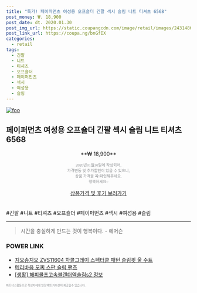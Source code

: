 ```yaml
--- 
title: "특가! 페이퍼먼츠 여성용 오프숄더 긴팔 섹시 슬림 니트 티셔츠 6568" 
post_money: ₩. 18,900 
post_date: dt. 2020.01.30 
post_img_url: https://static.coupangcdn.com/image/retail/images/2431486128934-867a186d-f344-463f-ab68-aab7ae4a24c6.jpg 
post_link_url: https://coupa.ng/bnGfIX 
categories: 
  - retail 
tags: 
  - 긴팔 
  - 니트 
  - 티셔츠 
  - 오프숄더 
  - 페이퍼먼츠 
  - 섹시 
  - 여성용 
  - 슬림 
--- 
```

[![foo](https://static.coupangcdn.com/image/retail/images/2431486128934-867a186d-f344-463f-ab68-aab7ae4a24c6.jpg)](https://coupa.ng/bnGfIX) 

## 페이퍼먼츠 여성용 오프숄더 긴팔 섹시 슬림 니트 티셔츠 6568 
<p style="text-align: center;">**₩ 18,900**</p> 
<p style="text-align: center;"><span style="color: #898c8f; font-family: Georgia,Times,serif; font-size: 0.75em;">2020년01월30일에 작성되어, <br>가격변동 및 추가할인이 있을 수 있으니,<br> 상품 가격을 꼭!확인해주세요.<br>행복하세요~</span> 
</p>	 
<div markdown="0" style="text-align: center;"><a href="https://coupa.ng/bnGfIX" class="btn btn--success">상품가격 및 후기 보러가기</a></div> 
<br><br> 
  #긴팔 #니트 #티셔츠 #오프숄더 #페이퍼먼츠 #섹시 #여성용 #슬림 
<hr> 

> 시간을 충실하게 만드는 것이 행복이다. - 에머슨 


### POWER LINK

* <a href="https://blog.naver.com/sakai111/221780304819" target="_blank">지오송지오 ZVS11604 차콜그레이 스펙터클 패턴 슬림핏 울 수트</a>
* <a href="https://blog.naver.com/fasyy4321/221784991981" target="_blank">메리바움 모찌 스판 슬림 팬츠</a>
* <a href="https://blog.naver.com/santokki14/221765945911" target="_blank"> [생활] 해피콜초고속블렌더엑슬림s2 정보 </a>

<span style="color: #898c8f; font-family: Georgia,Times,serif; font-size: 0.55em;">파트너스활동으로 작성자에게 일정액의 커미션이 제공될수 있습니다.</span> 
